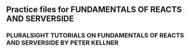 ## Practice files for FUNDAMENTALS OF REACTS AND SERVERSIDE

### PLURALSIGHT TUTORIALS ON FUNDAMENTALS OF REACTS AND SERVERSIDE BY PETER KELLNER